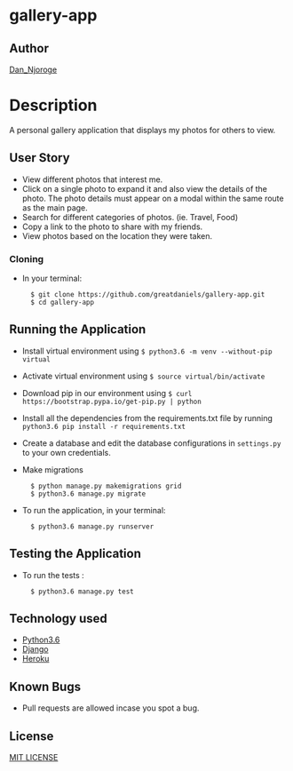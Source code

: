 # gallery-app

## Author

[Dan_Njoroge](https://github.com/greatdaniels)

# Description
A personal gallery application that displays my photos for others to view.

## User Story

* View different photos that interest me.
* Click on a single photo to expand it and also view the details of the photo. The photo details must appear on a modal within the same route as the main page.
* Search for different categories of photos. (ie. Travel, Food)
* Copy a link to the photo to share with my friends.
* View photos based on the location they were taken.

### Cloning
* In your terminal:
        
        $ git clone https://github.com/greatdaniels/gallery-app.git
        $ cd gallery-app

## Running the Application
* Install virtual environment using `$ python3.6 -m venv --without-pip virtual`
* Activate virtual environment using `$ source virtual/bin/activate`
* Download pip in our environment using `$ curl https://bootstrap.pypa.io/get-pip.py | python`
* Install all the dependencies from the requirements.txt file by running `python3.6 pip install -r requirements.txt`
* Create a database and edit the database configurations in `settings.py` to your own credentials.
* Make migrations

        $ python manage.py makemigrations grid
        $ python3.6 manage.py migrate 

* To run the application, in your terminal:

        $ python3.6 manage.py runserver
        
## Testing the Application
* To run the tests :

        $ python3.6 manage.py test 


## Technology used

* [Python3.6](https://www.python.org/)
* [Django](https://www.djangoproject.com/)
* [Heroku](https://heroku.com)


## Known Bugs
* Pull requests are allowed incase you spot a bug.

## License
[MIT LICENSE](./license)